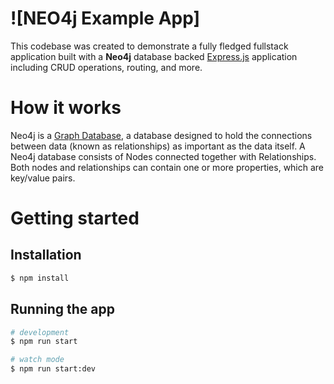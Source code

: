 # ![NEO4j Example App]


This codebase was created to demonstrate a fully fledged fullstack application built with a **Neo4j** database backed [Express.js](https://expressjs.com/) application including CRUD operations, routing, and more.


# How it works

Neo4j is a [Graph Database](https://neo4j.com/developer/graph-database/), a database designed to hold the connections between data (known as relationships) as important as the data itself.  A Neo4j database consists of Nodes connected together with Relationships.  Both nodes and relationships can contain one or more properties, which are key/value pairs.


# Getting started

## Installation

```bash
$ npm install
```

## Running the app

```bash
# development
$ npm run start

# watch mode
$ npm run start:dev
```

